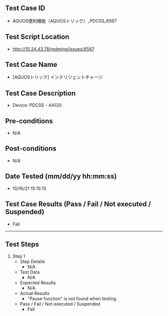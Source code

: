 ## Test Case ID
* AQUOS便利機能（AQUOSトリック）_PDC0S_6567
## Test Script Location
* http://10.24.43.78/redmine/issues/6567
## Test Case Name
*  [AQUOSトリック] インテリジェントチャージ
## Test Case Description
* Device: PDC0S - AA120
## Pre-conditions
* N/A
## Post-conditions
* N/A
## Date Tested (mm/dd/yy hh:mm:ss)
* 10/16/21 15:15:15
## Test Case Results (Pass / Fail / Not executed / Suspended)
* Fail
---
## Test Steps
1. Step 1
	* Step Details
		* N/A
	* Test Data
		* N/A
	* Expected Results
		* N/A
	* Actual Results
		* "Pause function" is not found when testing.
	* Pass / Fail / Not executed / Suspended
		* Fail
